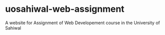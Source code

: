 # uosahiwal-web-assignment
A website for Assignment of Web Developement course in the University of Sahiwal
